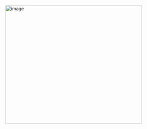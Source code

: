 <img width="427" height="372" alt="image" src="https://github.com/user-attachments/assets/873d016a-6a77-408c-b822-ffa0808eea72" />
